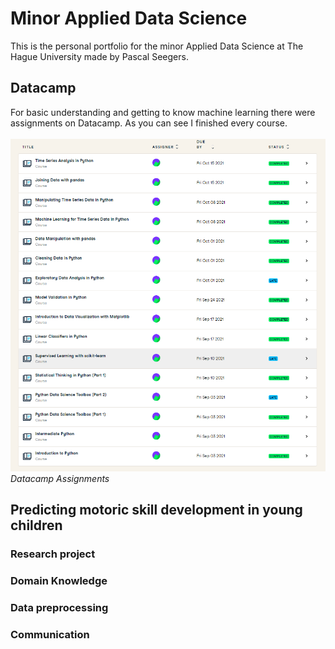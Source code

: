 # Minor Applied Data Science
This is the personal portfolio for the minor Applied Data Science at The Hague University made by Pascal Seegers.

## Datacamp
For basic understanding and getting to know machine learning there were assignments on Datacamp. As you can see I finished every course.
<br/><br/>
![Datacamp assignments Pascal Seegers](/images/Datacamp_Screenshot.png)
*Datacamp Assignments*

## Predicting motoric skill development in young children
### Research project

### Domain Knowledge

### Data preprocessing

### Communication
